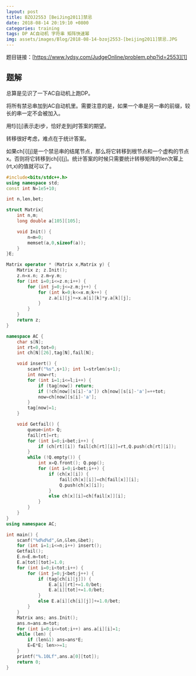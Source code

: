 ```yaml
---
layout: post
title: BZOJ2553 [BeiJing2011]禁忌
date: 2018-08-14 20:19:10 +0800
categories: training
tags: DP AC自动机 字符串 矩阵快速幂
img: assets/images/Blog/2018-08-14-bzoj2553-[beijing2011]禁忌.JPG
---
```


题目链接：[https://www.lydsy.com/JudgeOnline/problem.php?id=2553][1]

## **题解**

总算是见识了一下AC自动机上跑DP。

将所有禁忌串加到AC自动机里。需要注意的是，如果一个串是另一串的前缀，较长的串一定不会被加入。

用f[i][j]表示走i步，恰好走到j时答案的期望。

转移很好考虑，难点在于统计答案。

如果ch[i][j]是一个禁忌串的结尾节点，那么将它转移到根节点和一个虚构的节点x。否则将它转移到ch[i][j]。统计答案的时候只需要统计转移矩阵的len次幂上(rt,x)的值就可以了。

```cpp
#include<bits/stdc++.h>
using namespace std;
const int N=1e5+10;

int n,len,bet;

struct Matrix{
	int n,m;
	long double a[105][105];

	void Init() {
		n=m=0;
		memset(a,0,sizeof(a));
	}
}E;

Matrix operator * (Matrix x,Matrix y) {
	Matrix z; z.Init();
	z.n=x.n; z.m=y.m;
	for (int i=0;i<=z.n;i++) {
		for (int j=0;j<=z.m;j++) {
			for (int k=0;k<=x.m;k++) {
				z.a[i][j]+=x.a[i][k]*y.a[k][j];
			}
		}
	}
	return z;
}

namespace AC {
	char s[N];
	int rt=0,tot=0;
	int ch[N][26],tag[N],fail[N];

	void insert() {
		scanf("%s",s+1); int l=strlen(s+1);
		int now=rt;
		for (int i=1;i<=l;i++) {
			if (tag[now]) return;
			if (!ch[now][s[i]-'a']) ch[now][s[i]-'a']=++tot;
			now=ch[now][s[i]-'a'];
		}
		tag[now]=1;
	}

	void Getfail() {
		queue<int> Q;
		fail[rt]=rt;
		for (int i=0;i<bet;i++) {
			if (ch[rt][i]) fail[ch[rt][i]]=rt,Q.push(ch[rt][i]);
		}
		while (!Q.empty()) {
			int x=Q.front(); Q.pop();
			for (int i=0;i<bet;i++) {
				if (ch[x][i]) {
					fail[ch[x][i]]=ch[fail[x]][i];
					Q.push(ch[x][i]);
				}
				else ch[x][i]=ch[fail[x]][i];
			}
		}
	}
}
using namespace AC;

int main() {
	scanf("%d%d%d",&n,&len,&bet);
	for (int i=1;i<=n;i++) insert();
	Getfail();
	E.n=E.m=tot;
	E.a[tot][tot]=1.0;
	for (int i=0;i<tot;i++) {
		for (int j=0;j<bet;j++) {
			if (tag[ch[i][j]]) {
				E.a[i][rt]+=1.0/bet;
				E.a[i][tot]+=1.0/bet;
			}
			else E.a[i][ch[i][j]]+=1.0/bet;
		}
	}
	Matrix ans; ans.Init();
	ans.n=ans.m=tot;
	for (int i=0;i<=tot;i++) ans.a[i][i]=1;
	while (len) {
		if (len&1) ans=ans*E;
		E=E*E; len>>=1;
	}
	printf("%.10Lf",ans.a[0][tot]);
	return 0;
}
```
[1]:https://www.lydsy.com/JudgeOnline/problem.php?id=2553